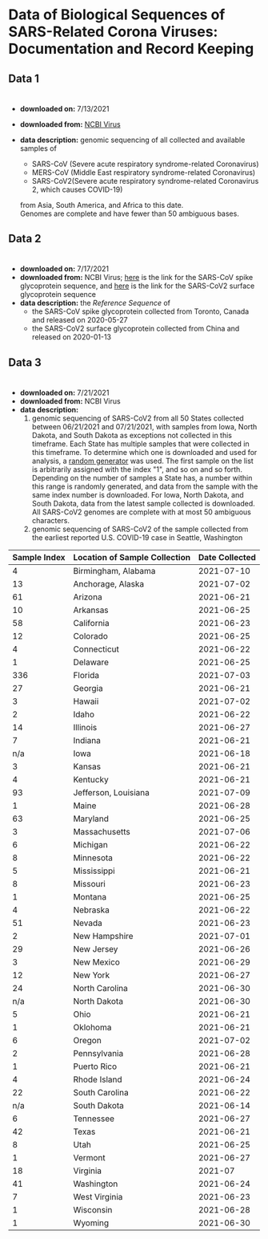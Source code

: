 # Data of Biological Sequences of SARS-Related Corona Viruses: Documentation and Record Keeping
## Data 1
#
- **downloaded on:** 7/13/2021

- **downloaded from:** [NCBI Virus][1]

[1]: https://www.ncbi.nlm.nih.gov/labs/virus/vssi/#/virus?SeqType_s=Nucleotide&VirusLineage_ss=SARS-CoV-2,%20taxid:2697049&VirusLineage_ss=Severe%20acute%20respiratory%20syndrome-related%20coronavirus,%20taxid:694009&VirusLineage_ss=Middle%20East%20respiratory%20syndrome-related%20coronavirus%20(MERS-CoV),%20taxid:1335626&Completeness_s=complete&Region_s=Africa&Region_s=Asia&Region_s=South%20America&QualNum_i=50
- **data description:** genomic sequencing of all collected and available samples of 
    - SARS-CoV (Severe acute respiratory syndrome-related Coronavirus)
    - MERS-CoV (Middle East respiratory syndrome-related Coronavirus)
    - SARS-CoV2(Severe acute respiratory syndrome-related Coronavirus 2, which causes COVID-19)

    from Asia, South America, and Africa to this date.\
    Genomes are complete and have fewer than 50 ambiguous bases. 

## Data 2
#
- **downloaded on:** 7/17/2021
- **downloaded from:** NCBI Virus; [here][2] is the link for the SARS-CoV spike glycoprotein sequence, and [here][3] is the link for the SARS-CoV2 surface glycoprotein sequence
- **data description:** the *Reference Sequence* of 
    - the SARS-CoV spike glycoprotein collected from Toronto, Canada and released on 2020-05-27
    - the SARS-CoV2 surface glycoprotein collected from China and released on 2020-01-13

[2]: https://www.ncbi.nlm.nih.gov/labs/virus/vssi/#/virus?SeqType_s=Protein&Completeness_s=complete&ProtNames_ss=surface%20glycoprotein&VirusLineage_ss=Severe%20acute%20respiratory%20syndrome-related%20coronavirus,%20taxid:694009
[3]: https://www.ncbi.nlm.nih.gov/labs/virus/vssi/#/virus?SeqType_s=Protein&Completeness_s=complete&VirusLineage_ss=Severe%20acute%20respiratory%20syndrome%20coronavirus%202%20(SARS-CoV-2),%20taxid:2697049&ProtNames_ss=surface%20glycoprotein

## Data 3
#
- **downloaded on:** 7/21/2021
- **downloaded from:** NCBI Virus
- **data description:** 
    1. genomic sequencing of SARS-CoV2 from all 50 States collected between 06/21/2021 and 07/21/2021, with samples from Iowa, North Dakota, and South Dakota as exceptions not collected in this timeframe. Each State has multiple samples that were collected in this timeframe. To determine which one is downloaded and used for analysis, a [random generator][4] was used. The first sample on the list is arbitrarily assigned with the index "1", and so on and so forth. Depending on the number of samples a State has, a number within this range is randomly generated, and data from the sample with the same index number is downloaded. For Iowa, North Dakota, and South Dakota, data from the latest sample collected is downloaded. All SARS-CoV2 genomes are complete with at most 50 ambiguous characters.  
    2. genomic sequencing of SARS-CoV2 of the sample collected from the earliest reported U.S. COVID-19 case in Seattle, Washington

[4]: https://www.google.com/search?q=random+number+generator&oq=random+number&aqs=chrome.0.0i433j69i57j0l2j0i433j0j0i131i433l2j0.1559j0j7&sourceid=chrome&ie=UTF-8

|  Sample Index  | Location of Sample Collection   | Date Collected |
| ----------- | ----------- | --------------|
| 4      | Birmingham, Alabama  | 2021-07-10
| 13  | Anchorage, Alaska        | 2021-07-02
| 61 | Arizona |  2021-06-21 |
| 10 | Arkansas | 2021-06-25|
| 58 | California | 2021-06-23 | 
| 12 | Colorado |2021-06-25 |
| 4 | Connecticut | 2021-06-22 |
| 1 | Delaware | 2021-06-25|
| 336 | Florida | 2021-07-03 |
| 27 | Georgia | 2021-06-21|
| 3 | Hawaii | 2021-07-02 |
| 2 | Idaho | 2021-06-22|
| 14 | Illinois | 2021-06-27|
| 7 | Indiana | 2021-06-21|
| n/a | Iowa |2021-06-18 |
| 3 | Kansas | 2021-06-21|
| 4 | Kentucky | 2021-06-21|
| 93 | Jefferson, Louisiana | 2021-07-09 |
| 1 | Maine  | 2021-06-28|
| 63 | Maryland | 2021-06-25|
|3  | Massachusetts | 2021-07-06|
|6  | Michigan |2021-06-22 |
| 8 | Minnesota |2021-06-22 |
| 5 | Mississippi |2021-06-21 |
| 8 | Missouri | 2021-06-23|
| 1 | Montana | 2021-06-25 |
| 4 | Nebraska |2021-06-22 |
| 51 | Nevada |2021-06-23 |
| 2 | New Hampshire |2021-07-01 |
| 29 | New Jersey | 	2021-06-26|
| 3 | New Mexico |2021-06-29 |
| 12 | New York | 2021-06-27|
| 24 | North Carolina  |2021-06-30 |
|n/a| North Dakota | 2021-06-30|
|  5| Ohio |2021-06-21 |
| 1 | Oklohoma |2021-06-21 |
| 6 | Oregon  | 	2021-07-02|
|2  | Pennsylvania |2021-06-28 |
| 1 | Puerto Rico |2021-06-21 |
| 4 | Rhode Island |	2021-06-24 |
| 22 | South Carolina |2021-06-22 |
|n/a| South Dakota | 2021-06-14|
| 6 | Tennessee |2021-06-27 |
| 42 | Texas  | 2021-06-21|
| 8 | Utah |	2021-06-25 |
| 1 | Vermont | 2021-06-27|
|  18| Virginia | 2021-07|
| 41 | Washington |2021-06-24 |
| 7 | West Virginia | 	2021-06-23|
| 1 | Wisconsin | 2021-06-28|
| 1 | Wyoming | 2021-06-30|
